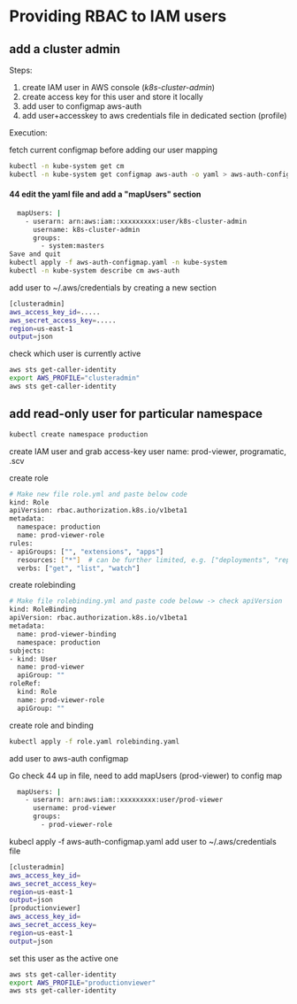 # Providing RBAC to IAM users

## add a cluster admin

Steps:

1. create IAM user in AWS console (_k8s-cluster-admin_)
2. create access key for this user and store it locally
3. add user to configmap aws-auth
4. add user+accesskey to aws credentials file in dedicated section (profile)

Execution: 

fetch current configmap before adding our user mapping

```bash
kubectl -n kube-system get cm
kubectl -n kube-system get configmap aws-auth -o yaml > aws-auth-configmap.yaml

```

#### 44 edit the yaml file and add a "mapUsers" section
```bash
  mapUsers: |
    - userarn: arn:aws:iam::xxxxxxxxx:user/k8s-cluster-admin
      username: k8s-cluster-admin
      groups:
        - system:masters
Save and quit        
kubectl apply -f aws-auth-configmap.yaml -n kube-system  
kubectl -n kube-system describe cm aws-auth      
```

add user to ~/.aws/credentials by creating a new section

```bash
[clusteradmin]
aws_access_key_id=.....
aws_secret_access_key=.....
region=us-east-1
output=json
```

check which user is currently active

```bash
aws sts get-caller-identity
export AWS_PROFILE="clusteradmin"
aws sts get-caller-identity
```

## add read-only user for particular namespace

```bash
kubectl create namespace production
```

create IAM user and grab access-key  user name: prod-viewer, programatic, .scv

create role

```bash
# Make new file role.yml and paste below code
kind: Role
apiVersion: rbac.authorization.k8s.io/v1beta1
metadata:
  namespace: production
  name: prod-viewer-role
rules:
- apiGroups: ["", "extensions", "apps"]
  resources: ["*"]  # can be further limited, e.g. ["deployments", "replicasets", "pods"]
  verbs: ["get", "list", "watch"] 
```

create rolebinding

```bash
# Make file rolebinding.yml and paste code beloww -> check apiVersion
kind: RoleBinding
apiVersion: rbac.authorization.k8s.io/v1beta1
metadata:
  name: prod-viewer-binding
  namespace: production
subjects:
- kind: User
  name: prod-viewer
  apiGroup: ""
roleRef:
  kind: Role
  name: prod-viewer-role
  apiGroup: ""
```

create role and binding

```bash
kubectl apply -f role.yaml rolebinding.yaml
```

add user to aws-auth configmap


Go check 44 up in file, need to add mapUsers (prod-viewer) to config map
```bash
  mapUsers: |
    - userarn: arn:aws:iam::xxxxxxxxx:user/prod-viewer
      username: prod-viewer
      groups:
        - prod-viewer-role        
```        
kubecl apply -f aws-auth-configmap.yaml
add user to ~/.aws/credentials file
```bash
[clusteradmin]
aws_access_key_id=
aws_secret_access_key=
region=us-east-1
output=json
[productionviewer]
aws_access_key_id=
aws_secret_access_key=
region=us-east-1
output=json
```

set this user as the active one

```bash
aws sts get-caller-identity
export AWS_PROFILE="productionviewer"
aws sts get-caller-identity
```
